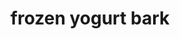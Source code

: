 ---
id: 5987aad609e46d0011c0b718
servings: 8
notes:
directions: 'mix the yogurt and honey together until well combined. add the cranberries and raisins and stir again.
line a baking tray with foil and pour the yogurt mixture on top. spread it depending on how thick or thin you want your bark to be. mine was approx 1/2 inch thick.
sprinkle the strawberries
 chocolate chips and desiccated coconut on top and place in the freezer for 2-4 hours or until it is completely frozen.
remove from the freezer and use a sharp knife to break the bark into pieces. the bark can be stored in the freezer in food bags.'
ingredients: 'yogurt bark:
500g / 2 cups greek yogurt
2 tbsp honey
1 tbsp cranberries
1 tbsp raisins
toppings:
5 fresh strawberries
 chopped
1 tbsp dark chocolate chips
1 tsp desiccated coconut'
rating: 3
ease: easy

category: dessert
href: 'https://www.myfussyeater.com/frozen-yogurt-bark/'
totalTime:
cookTime: 60
prepTime: 8
title: frozen yogurt bark
path: /frozen-yogurt-bark
---